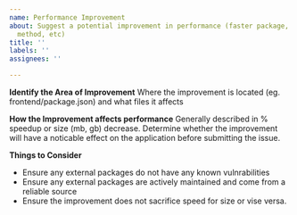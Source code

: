 ```yaml
---
name: Performance Improvement
about: Suggest a potential improvement in performance (faster package, streamlined
  method, etc)
title: ''
labels: ''
assignees: ''

---
```


**Identify the Area of Improvement**
Where the improvement is located (eg. frontend/package.json) and what files it affects

**How the Improvement affects performance**
Generally described in % speedup or size (mb, gb) decrease. Determine whether the improvement will have a noticable effect on the application before submitting the issue.

**Things to Consider**
  - Ensure any external packages do not have any known vulnrabilities
  - Ensure any external packages are actively maintained and come from a reliable source
  - Ensure the improvement does not sacrifice speed for size or vise versa.
